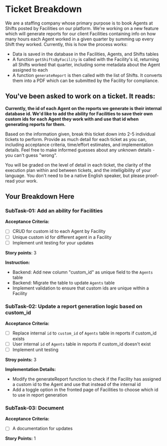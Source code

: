 # Ticket Breakdown
We are a staffing company whose primary purpose is to book Agents at Shifts posted by Facilities on our platform. We're working on a new feature which will generate reports for our client Facilities containing info on how many hours each Agent worked in a given quarter by summing up every Shift they worked. Currently, this is how the process works:

- Data is saved in the database in the Facilities, Agents, and Shifts tables
- A function `getShiftsByFacility` is called with the Facility's id, returning all Shifts worked that quarter, including some metadata about the Agent assigned to each
- A function `generateReport` is then called with the list of Shifts. It converts them into a PDF which can be submitted by the Facility for compliance.

## You've been asked to work on a ticket. It reads:

**Currently, the id of each Agent on the reports we generate is their internal database id. We'd like to add the ability for Facilities to save their own custom ids for each Agent they work with and use that id when generating reports for them.**


Based on the information given, break this ticket down into 2-5 individual tickets to perform. Provide as much detail for each ticket as you can, including acceptance criteria, time/effort estimates, and implementation details. Feel free to make informed guesses about any unknown details - you can't guess "wrong".


You will be graded on the level of detail in each ticket, the clarity of the execution plan within and between tickets, and the intelligibility of your language. You don't need to be a native English speaker, but please proof-read your work.

## Your Breakdown Here

### **SubTask-01:** Add an ability for Facilities

**Acceptance Criteria:**
- [ ] CRUD for custom id to each Agent by Facility
- [ ] Unique custom id for different agent in a Facility
- [ ] Implement unit testing for your updates

**Story points**: 3

**Instruction:**
- Backend: Add new column "custom_id" as unique field to the `Agents` table
- Backend: Migrate the table to update `Agents` table
- Implement validation to ensure that custom ids are unique within a Facility

### **SubTask-02:** Update a report generation logic based on custom_id

**Acceptance Criteria:**
- [ ] Replace internal `id` to `custom_id` of `Agents` table in reports if custom_id exists
- [ ] User internal `id` of `Agents` table in reports if custom_id doesn't exist
- [ ] Implement unit testing

**Stroy points:** 3

**Implementation Details:**
- Modify the generateReport function to check if the Facility has assigned a custom id to the Agent and use that instead of the internal id
- Add a toggle option in the fronted page of Facilities to choose which id to use in report generation

### **SubTask-03:** Document

**Acceptance Criteria:**
- [ ] A documentation for updates

**Story Points:** 1
